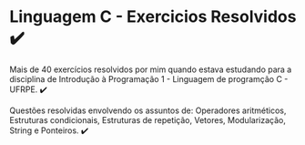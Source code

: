 # Linguagem C - Exercicios Resolvidos ✔️

Mais de 40 exercícios resolvidos por mim quando estava estudando para a disciplina de Introdução à Programação 1 -  Linguagem de programção C - UFRPE. ✔️

Questões resolvidas envolvendo os assuntos de:
Operadores aritméticos, Estruturas condicionais, Estruturas de repetição, Vetores, Modularização, String e Ponteiros. ✔️
